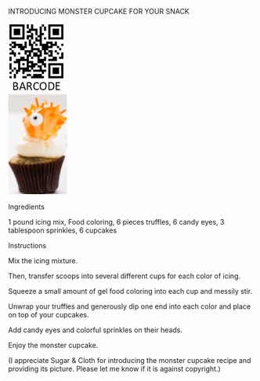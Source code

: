 INTRODUCING MONSTER CUPCAKE FOR YOUR SNACK


![INTRODUCING MONSTER CUPCAKE FOR YOUR SNACK](https://github.com/ywangnccu/ywang/blob/main/images/MonsterTruffleCupcakes.jpg)

Ingredients

1 pound icing mix, Food coloring, 6 pieces truffles, 6 candy eyes, 3 tablespoon sprinkles, 6 cupcakes

Instructions

Mix the icing mixture.

Then, transfer scoops into several different cups for each color of icing.

Squeeze a small amount of gel food coloring into each cup and messily stir.

Unwrap your truffles and generously dip one end into each color and place on top of your cupcakes.

Add candy eyes and colorful sprinkles on their heads.

Enjoy the monster cupcake.

(I appreciate Sugar & Cloth for introducing the monster cupcake recipe and providing its picture. Please let me know if it is against copyright.)
